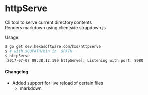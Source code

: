 httpServe
=============

Cli tool to serve current directory contents   
Renders markdown using clientside strapdown.js

Usage:   
```bash
$ go get dev.hexasoftware.com/hxs/httpServe
$ # with $GOPATH/bin in  $PATH
$ httpServe
[2017-07-07 09:38:12.199 httpServe]: Listening with port: 8080
```

#### Changelog

* Added support for live reload of certain files
	* markdown
